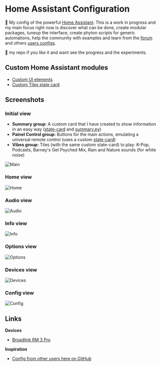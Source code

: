 # Home Assistant Configuration

:house_with_garden: My config of the powerful [Home Assistant](https://home-assistant.io/). This is a work in progress and my main focus right now is discover what can be done, create modular packages, tuneup the interface, create phyton scripts for generic automations, help the community with examples and learn from the [forum](https://community.home-assistant.io/latest) and others [users configs](https://github.com/search?o=desc&q=topic%3Ahome-assistant-config&s=stars&type=Repositories).

:star2: my repo if you like it and want see the progress and the experiments.



## Custom Home Assistant modules
* [Custom UI elements](https://github.com/andrey-git/home-assistant-custom-ui)
* [Custom Tiles state card](https://github.com/c727/home-assistant-tiles)

## Screenshots

### Initial view
* **Summary group**: A custom card that I have created to show information in an easy way ([state-card](https://github.com/maattdiy/home-assistant-config/blob/master/www/custom_ui/state-card-value_only.html) and [summary.py](https://github.com/maattdiy/home-assistant-config/blob/master/python_scripts/summary.py))
* **Painel Control group:** Buttons for the main actions, emulating a universal remote control (uses a custom [state-card](https://community.home-assistant.io/t/custom-ui-button-panel/29513))
* **Vibes group:** Tiles (with the same custom state-card) to play: K-Pop, Podcasts, Barney's Get Psyched Mix, Rain and Nature sounds (for white noise)

![Main](https://github.com/maattdiy/home-assistant-config/raw/master/screenshots/main.png)

### Home view
![Home](https://github.com/maattdiy/home-assistant-config/raw/master/screenshots/home.png)

### Audio view
![Audio](https://github.com/maattdiy/home-assistant-config/raw/master/screenshots/audio.png)

### Info view
![Info](https://github.com/maattdiy/home-assistant-config/raw/master/screenshots/info.png)

### Options view
![Options](https://github.com/maattdiy/home-assistant-config/raw/master/screenshots/options.png)

### Devices view
![Devices](https://github.com/maattdiy/home-assistant-config/raw/master/screenshots/devices.png)

### Config view
![Config](https://github.com/maattdiy/home-assistant-config/raw/master/screenshots/config.png)


## Links

**Devices**
* [Broadlink RM 3 Pro](http://www.ibroadlink.com/rm/)


**Inspiration**
* [Config from other users here on GitHub](https://github.com/search?o=desc&q=topic%3Ahome-assistant-config&s=stars&type=Repositories)
